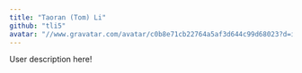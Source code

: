 ```yaml
---
title: "Taoran (Tom) Li"
github: "tli5"
avatar: "//www.gravatar.com/avatar/c0b8e71cb22764a5af3d644c99d68023?d=identicon"
---
```


User description here!
